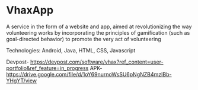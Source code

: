 # VhaxApp

A service in the form of a website and app, aimed at revolutionizing the way volunteering works by incorporating the principles of gamification (such as goal-directed behavior) to promote the very act of volunteering 

Technologies: Android, Java, HTML, CSS, Javascript

Devpost- https://devpost.com/software/vhax?ref_content=user-portfolio&ref_feature=in_progress
APK- https://drive.google.com/file/d/1oY69nurnoWsSU6pNgNZB4mzIBb-YHgYT/view
